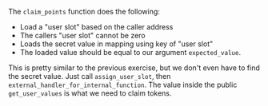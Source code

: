 The `claim_points` function does the following:
- Load a "user slot" based on the caller address
- The callers "user slot" cannot be zero
- Loads the secret value in mapping using key of "user slot"
- The loaded value should be equal to our argument `expected_value`.

This is pretty similar to the previous exercise, but we don't even have to find the secret value.
Just call `assign_user_slot`, then `external_handler_for_internal_function`.
The value inside the public `get_user_values` is what we need to claim tokens.
